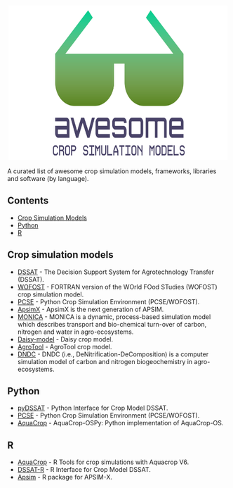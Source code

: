 <div align="center">
	<img width="500" height="350" src="media/logo_awesome.svg" alt="Awesome">
	<br>
</div>


A curated list of awesome crop simulation models, frameworks, libraries and software (by language).


## Contents


- [Crop Simulation Models](#crop-simulation-models)
- [Python](#python)
- [R](#rtools)


## Crop simulation models

- [DSSAT](https://github.com/DSSAT/dssat-csm-os) - The Decision Support System for Agrotechnology Transfer (DSSAT).
- [WOFOST](https://github.com/ajwdewit/WOFOST) - FORTRAN version of the WOrld FOod STudies (WOFOST) crop simulation model. 
- [PCSE](https://github.com/ajwdewit/pcse) - Python Crop Simulation Environment (PCSE/WOFOST).
- [ApsimX](https://github.com/APSIMInitiative/ApsimX#readme) - ApsimX is the next generation of APSIM.
- [MONICA](https://github.com/zalf-rpm/monica#readme) - MONICA is a dynamic, process-based simulation model which describes transport and bio-chemical turn-over of carbon, nitrogen and water in agro-ecosystems.
- [Daisy-model](https://github.com/perabrahamsen/daisy-model) - Daisy crop model.
- [AgroTool](https://github.com/DanilaEremenko/Agrotool) - AgroTool crop model.
- [DNDC](https://www.dndc.sr.unh.edu/) - DNDC (i.e., DeNitrification-DeComposition) is a computer simulation model of carbon and nitrogen biogeochemistry in agro-ecosystems. 

## Python
  - [pyDSSAT](https://github.com/XiaogangHe/pyDSSAT) - Python Interface for Crop Model DSSAT.
  - [PCSE](https://github.com/ajwdewit/pcse) - Python Crop Simulation Environment (PCSE/WOFOST).
  - [AquaCrop](https://github.com/thomasdkelly/aquacrop) - AquaCrop-OSPy: Python implementation of AquaCrop-OS.

## R
  - [AquaCrop](https://github.com/jrodriguez88/aquacrop-R) - R Tools for crop simulations with Aquacrop V6. 
  - [DSSAT-R](https://github.com/Jeikosd/DSSAT-R) - R Interface for Crop Model DSSAT.
  - [Apsim](https://github.com/femiguez/apsimx) - R package for APSIM-X.
